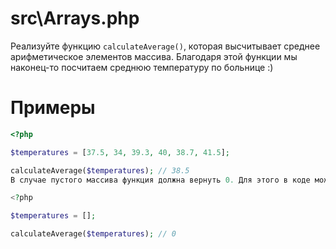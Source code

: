 # src\Arrays.php
Реализуйте функцию ```calculateAverage()```, которая высчитывает среднее арифметическое элементов массива. Благодаря этой функции мы наконец-то посчитаем среднюю температуру по больнице :)

# Примеры
```php
<?php

$temperatures = [37.5, 34, 39.3, 40, 38.7, 41.5];

calculateAverage($temperatures); // 38.5
В случае пустого массива функция должна вернуть 0. Для этого в коде можно использовать guard expression:

<?php

$temperatures = [];

calculateAverage($temperatures); // 0
